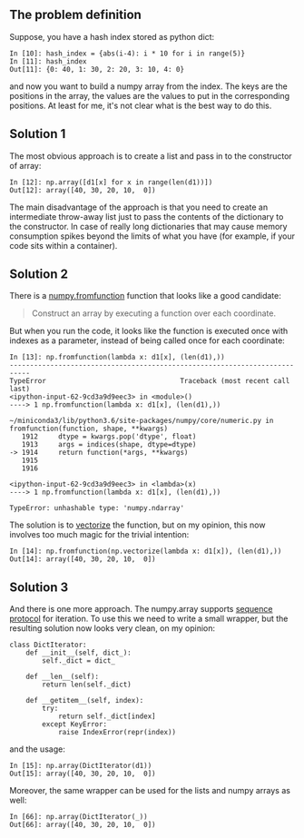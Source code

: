 ## The problem definition
Suppose, you have a hash index stored as python dict:

    In [10]: hash_index = {abs(i-4): i * 10 for i in range(5)}
    In [11]: hash_index
    Out[11]: {0: 40, 1: 30, 2: 20, 3: 10, 4: 0}

and now you want to build a numpy array from the index. The keys are the positions in the array, the values are the values to put in the corresponding positions. At least for me, it's not clear what is the best way to do this.

## Solution 1
The most obvious approach is to create a list and pass in to the constructor of array:

    In [12]: np.array([d1[x] for x in range(len(d1))])
    Out[12]: array([40, 30, 20, 10,  0])

The main disadvantage of the approach is that you need to create an intermediate throw-away list just to pass the contents of the dictionary to the constructor. In case of really long dictionaries that may cause memory consumption spikes beyond the limits of what you have (for example, if your code sits within a container).

## Solution 2

There is a [numpy.fromfunction](https://docs.scipy.org/doc/numpy-1.13.0/reference/generated/numpy.fromfunction.html#numpy.fromfunction) function that looks like a good candidate:

> Construct an array by executing a function over each coordinate.

But when you run the code, it looks like the function is executed once with indexes as a parameter, instead of being called once for each coordinate:

    In [13]: np.fromfunction(lambda x: d1[x], (len(d1),))
    ---------------------------------------------------------------------------
    TypeError                                 Traceback (most recent call last)
    <ipython-input-62-9cd3a9d9eec3> in <module>()
    ----> 1 np.fromfunction(lambda x: d1[x], (len(d1),))
    
    ~/miniconda3/lib/python3.6/site-packages/numpy/core/numeric.py in fromfunction(function, shape, **kwargs)
       1912     dtype = kwargs.pop('dtype', float)
       1913     args = indices(shape, dtype=dtype)
    -> 1914     return function(*args, **kwargs)
       1915
       1916
    
    <ipython-input-62-9cd3a9d9eec3> in <lambda>(x)
    ----> 1 np.fromfunction(lambda x: d1[x], (len(d1),))
    
    TypeError: unhashable type: 'numpy.ndarray'

The solution is to [vectorize](https://docs.scipy.org/doc/numpy-1.13.0/reference/generated/numpy.vectorize.html) the function, but on my opinion, this now involves too much magic for the trivial intention:

    In [14]: np.fromfunction(np.vectorize(lambda x: d1[x]), (len(d1),))
    Out[14]: array([40, 30, 20, 10,  0])

## Solution 3

And there is one more approach. The numpy.array supports [sequence protocol](https://docs.python.org/3/library/functions.html?highlight=__getitem__#iter) for iteration. To use this we need to write a small wrapper, but the resulting solution now looks very clean, on my opinion:

    class DictIterator:
        def __init__(self, dict_):
            self._dict = dict_
    
        def __len__(self):
            return len(self._dict)

        def __getitem__(self, index):
            try:
                return self._dict[index]
            except KeyError:
                raise IndexError(repr(index))

and the usage:

    In [15]: np.array(DictIterator(d1))
    Out[15]: array([40, 30, 20, 10,  0])

Moreover, the same wrapper can be used for the lists and numpy arrays as well:

    In [66]: np.array(DictIterator(_))
    Out[66]: array([40, 30, 20, 10,  0])
